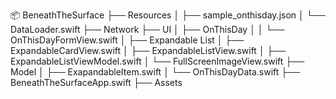 📦 BeneathTheSurface
├── Resources
│   ├── sample_onthisday.json
│   └── DataLoader.swift
├── Network
├── UI
│   ├── OnThisDay
│   │   └── OnThisDayFormView.swift
│   ├── Expandable List
│       ├── ExpandableCardView.swift
│       ├── ExpandableListView.swift
│       ├── ExpandableListViewModel.swift
│       └── FullScreenImageView.swift
├── Model
│   ├── ExapandableItem.swift
│   └── OnThisDayData.swift
├── BeneathTheSurfaceApp.swift
├── Assets
